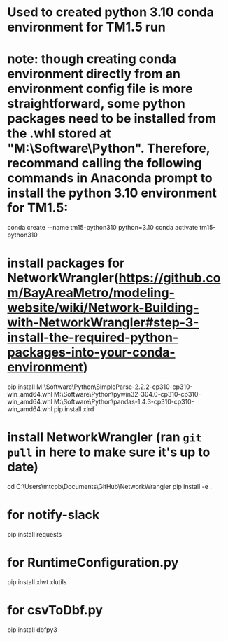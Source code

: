 # Used to created python 3.10 conda environment for TM1.5 run
# note: though creating conda environment directly from an environment config file is more straightforward, some python packages need to be installed from the .whl stored at "M:\Software\Python\". Therefore, recommand calling the following commands in Anaconda prompt to install the python 3.10 environment for TM1.5:

conda create --name tm15-python310 python=3.10
conda activate tm15-python310

# install packages for NetworkWrangler(https://github.com/BayAreaMetro/modeling-website/wiki/Network-Building-with-NetworkWrangler#step-3-install-the-required-python-packages-into-your-conda-environment)
pip install M:\Software\Python\SimpleParse-2.2.2-cp310-cp310-win_amd64.whl M:\Software\Python\pywin32-304.0-cp310-cp310-win_amd64.whl M:\Software\Python\pandas-1.4.3-cp310-cp310-win_amd64.whl
pip install xlrd

# install NetworkWrangler (ran `git pull` in here to make sure it's up to date)
cd C:\Users\mtcpb\Documents\GitHub\NetworkWrangler
pip install -e .

# for notify-slack
pip install requests

# for RuntimeConfiguration.py
pip install xlwt xlutils

# for csvToDbf.py
pip install dbfpy3